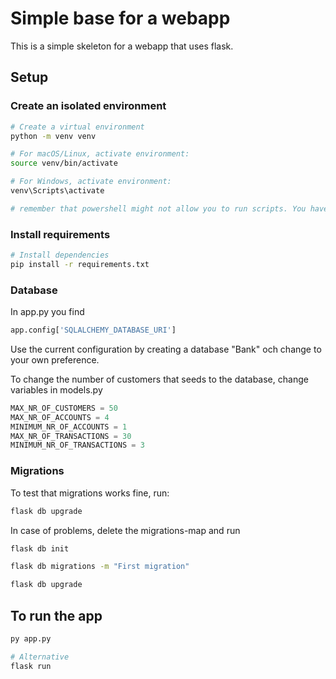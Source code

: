 # Simple base for a webapp
This is a simple skeleton for a webapp that uses flask.

## Setup
### Create an isolated environment
```bash
# Create a virtual environment
python -m venv venv

# For macOS/Linux, activate environment:
source venv/bin/activate

# For Windows, activate environment:
venv\Scripts\activate

# remember that powershell might not allow you to run scripts. You have to use CMD instead then
```
### Install requirements
```bash
# Install dependencies
pip install -r requirements.txt
```

### Database
In app.py you find 
```python
app.config['SQLALCHEMY_DATABASE_URI']
```
Use the current configuration by creating a database "Bank" och change to your own preference.

To change the number of customers that seeds to the database, change variables in models.py
```python
MAX_NR_OF_CUSTOMERS = 50
MAX_NR_OF_ACCOUNTS = 4
MINIMUM_NR_OF_ACCOUNTS = 1
MAX_NR_OF_TRANSACTIONS = 30
MINIMUM_NR_OF_TRANSACTIONS = 3
```

### Migrations
To test that migrations works fine, run:
```bash
flask db upgrade
```

In case of problems, delete the migrations-map and run
```bash
flask db init

flask db migrations -m "First migration"

flask db upgrade
```

## To run the app
```bash
py app.py

# Alternative 
flask run


```

